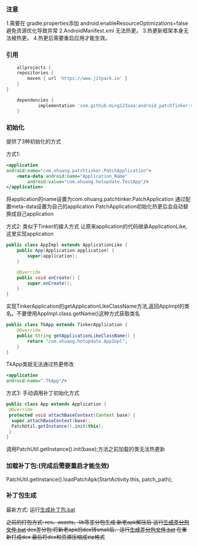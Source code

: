 ### 注意
1.需要在 gradle.properties添加 android.enableResourceOptimizations=false 避免资源优化导致异常
2.AndroidManifest.xml 无法热更。
3.热更新框架本身无法被热更。
4.热更后需要重启应用才能生效。

### 引用

```groovy
	allprojects {
    repositories {
        maven { url 'https://www.jitpack.io' }
    }
}
```

```groovy
	dependencies {
	        implementation 'com.github.ming123aaa:android_patchTinker:v1.0.4' //请使用最新
	}
```
### 初始化
提供了3种初始化的方式

方式1:

```xml
<application
android:name="com.ohuang.patchtinker.PatchApplication">
    <meta-data android:name="Application_Name"
        android:value="com.ohuang.hotupdate.TestApp"/>
</application>
```
将application的name设置为com.ohuang.patchtinker.PatchApplication
通过配置meta-data设置为自己的application   PatchApplication初始化热更后会自动替换成自己application

方式2:
类似于Tinker的接入方式
让原来application的代码继承ApplicationLike,这里实现application
```java
public class AppImpl extends ApplicationLike {
    public App(Application application) {
        super(application);
    }

    @Override
    public void onCreate() {
        super.onCreate();
    }
}

```
实现TinkerApplication的getApplicationLikeClassName方法,返回AppImpl的类名。不要使用AppImpl.class.getName()这种方式获取类名
```java
public class TkApp extends TinkerApplication {
    @Override
    public String getApplicationLikeClassName() {
        return "com.ohuang.hotupdate.AppImpl";
    }
}

```
TkApp类就无法通过热更修改

```xml
<application
android:name=".TkApp"/>
```


方式3:
手动调用补丁初始化方式
```java
public class App extends Application {
 @Override
 protected void attachBaseContext(Context base) {
  super.attachBaseContext(base);
  PatchUtil.getInstance().init(this);
 }
}
```

调用PatchUtil.getInstance().init(base);方法之前加载的类无法热更新



### 加载补丁包:(完成后需要重启才能生效)

PatchUtil.getInstance().loadPatchApk(StartActivity.this, patch_path);



### 补丁包生成
最新方式:
运行[生成补丁包.bat](tool/生成补丁包.bat)


~~之前的打包方式:
res、assets、lib等差分包生成:新老apk解压后 运行[生成差分包文件.bat](tool/生成差分文件.bat)
dex差分包:将新老apk的dex转smali后、运行[生成差分包文件.bat](tool/生成差分文件.bat) 在重新打成dex
最后将dex和资源压缩成zip格式~~
